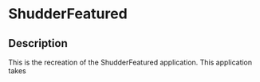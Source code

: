 # ShudderFeatured

## Description

This is the recreation of the ShudderFeatured application.  This application takes 
